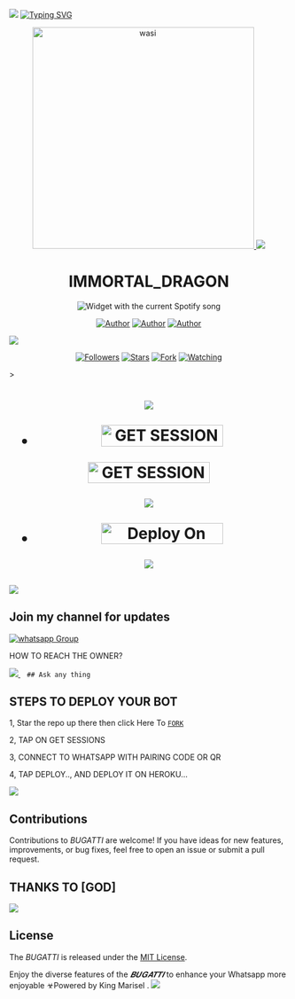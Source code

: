 <a><img src='https://i.imgur.com/LyHic3i.gif'/></a>
<a href="https://git.io/typing-svg"><img src="https://readme-typing-svg.demolab.com?font=Black+Ops+One&size=50&pause=1000&color=1BAFBAFF&center=true&width=910&height=100&lines=IMMORTAL+DRAGON+;A+WHATSAPP+BOT;CREATED+BY+SIR+ANTONY" alt="Typing SVG" /></a>

<p align="center">  
  <a href="https://whatsapp.com/channel/0029Vajvy2kEwEjwAKP4SI0x">
    <img alt="wasi" height="400" src="https://files.catbox.moe/9pngse.jpg">
    <a><img src='https://i.imgur.com/LyHic3i.gif'/></a>
   <h1 align="center">IMMORTAL_DRAGON</h1>
  </a>
    <div align="center">
  <img src="https://spogit.vercel.app/api?theme=dark&rainbow=true&scan=true" alt="Widget with the current Spotify song"  />
</div>
 
</p>
<p align="center">
<a href="https://github.com/betingrich"><img title="Author" src="https://img.shields.io/badge/betingrich-black?style=for-the-badge&logo=Github"></a> <a href="https://whatsapp.com/channel/0029VakcYbvEawdlEwGTtt39"><img title="Author" src="https://img.shields.io/badge/CHANNEL-black?style=for-the-badge&logo=whatsapp"></a> <a href="https://wa.me/254740007567"><img title="Author" src="https://img.shields.io/badge/CHAT US-black?style=for-the-badge&logo=whatsapp"></a>
<p/>
  <a><img src='https://i.imgur.com/LyHic3i.gif'/></a>
<p align="center">
<a href="https://github.com/betingrich?tab=followers"><img title="Followers" src="https://img.shields.io/github/followers/botdep24?label=Followers&style=social"></a>
<a href="https://github.com/betingrich/JEEP/stargazers/"><img title="Stars" src="https://img.shields.io/github/stars/botdep24/Immortal_Dragon?&style=social"></a>
<a href="https://github.com/betingrich/JEEP/network/members"><img title="Fork" src="https://img.shields.io/github/forks/botdep24/Immortal_dragon?style=social"></a>
<a href="https://github.com/betingrich/JEEP/watchers"><img title="Watching" src="https://img.shields.io/github/watchers/botdep24/Immortal_dragon?label=Watching&style=social"></a>
</p>></a>                     

   <h1 align="center"                  



***



<a><img src='https://i.imgur.com/LyHic3i.gif'/></a>
</a></p>
- <a href="https://bugatti-session.onrender.com"><img title="GET SESSION OPT 1" src="https://img.shields.io/badge/GET SESSION OPT 1-h?color=pink&style=for-the-badge&logo=Dragon" width="220" height="38.45"/></a></p>

 <a href="https://joelsession1-4a8c04ad2935.herokuapp.com/pair"><img title="GET SESSION OPT 2" src="https://img.shields.io/badge/GET SESSION OPT 2-h?color=red&style=for-the-badge&logo=Dragon" width="220" height="38.45"/></a></p>

<a><img src='https://i.imgur.com/LyHic3i.gif'/></a>

</p>

- <a href="https://dashboard.heroku.com/new?button-url=https://github.com/botdep24/Immortal_Dragon&template=https://github.com/botdep24/Immortal_Dragon"><img title="Deploy On Heroku" src="https://img.shields.io/badge/DEPLOY ON HEROKU-h?color=yellow&style=for-the-badge&logo=dragon" width="220" height="38.45"/></a></p>


<a><img src='https://i.imgur.com/LyHic3i.gif'/></a>
</p>
   
##

<a><img src='https://i.imgur.com/LyHic3i.gif'/></a>
## Join my channel for updates
<a href="https://whatsapp.com/channel/0029Vajvy2kEwEjwAKP4SI0x" target="_blank">
    <img alt="whatsapp Group" src="https://img.shields.io/badge/ Whatsapp Support Channel -https://whatsapp.com/channel/0029VakcYbvEawdlEwGTtt39?style=for-the-badge&logo=whatsapp&logoColor=white" />
  </a>
</p>


HOW TO REACH THE OWNER? 
 
   
   <a href="https://wa.me/255779333974">
    <img src="https://img.shields.io/badge/WhatsApp-25D366?style=for-the-badge&logo=whatsapp&logoColor=white" />
  </a>&nbsp;&nbsp;
   <a

    ## Ask any thing

</p>

## STEPS TO DEPLOY YOUR BOT


1, Star the repo up there then click Here To  [`FORK`](https://github.com/botdep24/Immortal_dragon/fork)

2, TAP ON GET SESSIONS



3, CONNECT TO WHATSAPP WITH PAIRING CODE OR QR



4, TAP DEPLOY.., AND DEPLOY IT ON HEROKU...

</p>






  

</p>

<a><img src='https://i.imgur.com/LyHic3i.gif'/></a>
## Contributions


Contributions to *BUGATTI* are welcome! If you have ideas for new features, improvements, or bug fixes, feel free to open an issue or submit a pull request.
## THANKS TO [GOD]
<a><img src='https://i.imgur.com/LyHic3i.gif'/></a>
## License

The *BUGATTI* is released under the [MIT License](https://opensource.org/licenses/MIT).

Enjoy the diverse features of the *𝑩𝑼𝑮𝑨𝑻𝑻𝑰*  to enhance your Whatsapp more enjoyable
☣Powered by King Marisel 
.
<a><img src='https://i.imgur.com/LyHic3i.gif'/></a>
